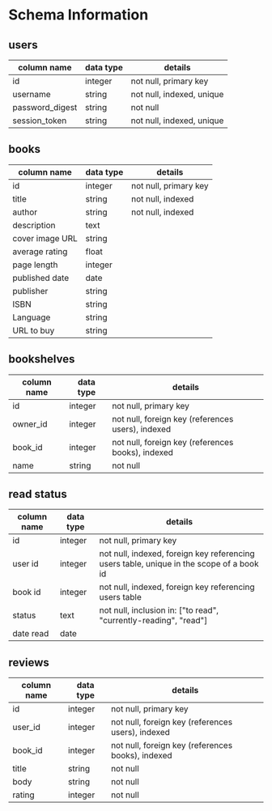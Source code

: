 # Schema Information


## users
column name     | data type | details
----------------|-----------|-----------------------
id              | integer   | not null, primary key
username        | string    | not null, indexed, unique
password_digest | string    | not null
session_token   | string    | not null, indexed, unique


## books
column name     | data type | details
----------------|-----------|-----------------------
id              | integer   | not null, primary key
title           | string    | not null, indexed
author          | string    | not null, indexed
description     | text      |
cover image URL | string    |
average rating  | float     |
page length     | integer   |
published date  | date      |
publisher       | string    |
ISBN            | string    |
Language        | string    |
URL to buy      | string    |


## bookshelves
column name | data type | details
------------|-----------|-----------------------
id          | integer   | not null, primary key
owner_id    | integer   | not null, foreign key (references users), indexed
book_id     | integer   | not null, foreign key (references books), indexed
name        | string    | not null



## read status
column name     | data type | details
----------------|-----------|-----------------------
id              | integer   | not null, primary key
user id         | integer   | not null, indexed, foreign key referencing users table, unique in the scope of a book id
book id         | integer   | not null, indexed, foreign key referencing users table
status          | text      | not null, inclusion in: ["to read", "currently-reading", "read"]
date read       | date      |


## reviews
column name | data type | details
------------|-----------|-----------------------
id          | integer   | not null, primary key
user_id     | integer   | not null, foreign key (references users), indexed
book_id     | integer   | not null, foreign key (references books), indexed
title       | string    | not null
body        | string    | not null
rating      | integer   | not null
